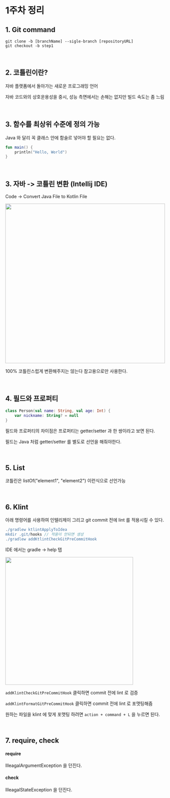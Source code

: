 # 1주차 정리
## 1. Git command
```
git clone -b [branchName] --sigle-branch [repositoryURL]
git checkout -b step1
```

<br>

## 2. 코틀린이란?
자바 플랫폼에서 돌아가는 새로운 프로그래밍 언어

자바 코드와의 상호운용성을 중시, 성능 측면에서는 손해는 없지만 빌드 속도는 좀 느림

<br>

## 3. 함수를 최상위 수준에 정의 가능
Java 와 달리 꼭 클래스 안에 함술르 넣어야 할 필요는 없다.

```kotlin
fun main() {
    println("Hello, World")    
}
```

<br>

## 3. 자바 -> 코틀린 변환 (Intellij IDE)
Code -> Convert Java File to Kotlin File 

<img width="500" src="https://user-images.githubusercontent.com/60383031/167250337-814f5f96-66d1-414f-933a-f5926df6f4b5.png">

100% 코틀린스럽게 변환해주지는 않는다 참고용으로만 사용한다.

<br>

## 4. 필드와 프로퍼티
```kotlin
class Person(val name: String, val age: Int) {
    var nickname: String? = null
}
```

필드와 프로퍼티의 차이점은 프로퍼티는 getter/setter 과 한 쌍이라고 보면 된다. 

필드는 Java 처럼 getter/setter 를 별도로 선언을 해줘야한다.

<br>

## 5. List
코틀린은 listOf("element1", "element2") 이런식으로 선언가능 

<br>

## 6. Klint
아래 명령어를 사용하여 인텔리제이 그리고 git commit 전에 lint 를 적용시킬 수 있다.

``` gradle
./gradlew ktlintApplyToIdea
mkdir .git/hooks // 적용이 안되면 생성
./gradlew addKtlintCheckGitPreCommitHook
```

IDE 에서는 gradle -> help 탭 

<img width="400" src="https://user-images.githubusercontent.com/60383031/167251133-7cb1ede5-034c-46d3-aa45-e3a122ecb079.png">

`addKlintCheckGitPreCommitHook` 클릭하면 commit 전에 lint 로 검증

`addKlintFormatGitPreCommitHook` 클릭하면 commit 전에 lint 로 포맷팅해줌

원하는 파일을 klint 에 맞게 포맷팅 하려면 `action + command + L` 을 누르면 된다.

<br>

## 7. require, check
#### require
IlleagalArgumentException 을 던진다.

#### check
IlleagalStateException 을 던진다.





